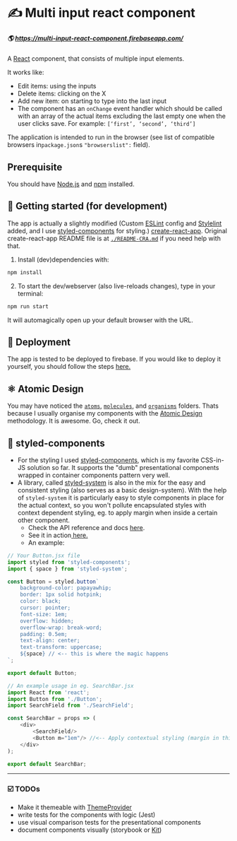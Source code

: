 # ✍️ Multi input react component

##### 🌎 https://multi-input-react-component.firebaseapp.com/

A [React](https://reactjs.org/) component, that consists of multiple input elements.

It works like:

-   Edit items: using the inputs
-   Delete items: clicking on the X
-   Add new item: on starting to type into the last input
-   The component has an `onChange` event handler which should be called with an array of
    the actual items excluding the last empty one when the user clicks save. For example:
    `[‘first’, ‘second’, ‘third’]`

The application is intended to run in the browser (see list of compatible browsers in`package.json`s `"browserslist":` field).

## Prerequisite

You should have [Node.js](https://nodejs.org/en/) and [npm](https://www.npmjs.com/) installed.

## 🏃 Getting started (for development)

The app is actually a slightly modified (Custom [ESLint](https://eslint.org/) config and [Stylelint](https://stylelint.io/) added, and I use [styled-components](https://github.com/styled-components/styled-components) for styling.) [create-react-app](https://github.com/facebook/create-react-app). Original create-react-app README file is at [`./README-CRA.md`](https://github.com/nygdjs/multi-input/blob/master/README-CRA.md) if you need help with that.

1.  Install (dev)dependencies with:

```bash
npm install
```

2.  To start the dev/webserver (also live-reloads changes), type in your terminal:

```bash
npm run start
```

It will automagically open up your default browser with the URL.

## 🚀 Deployment

The app is tested to be deployed to firebase. If you would like to deploy it yourself, you should follow the steps [here.](https://github.com/facebook/create-react-app/blob/master/packages/react-scripts/template/README.md#firebase)

## ⚛️ Atomic Design

You may have noticed the [`atoms`](https://github.com/nygdjs/multi-input/tree/master/src/components/atoms), [`molecules`](https://github.com/nygdjs/multi-input/tree/master/src/components/molecules), and [`organisms`](https://github.com/nygdjs/multi-input/tree/master/src/components/organisms) folders. Thats because I usually organise my components with the [Atomic Design](http://atomicdesign.bradfrost.com/) methodology. It is awesome. Go, check it out.

## 💅 styled-components

- For the styling I used [styled-components](https://github.com/styled-components/styled-components), which is my favorite CSS-in-JS solution so far. It supports the "dumb" presentational components wrapped in container components pattern very well.  
- A library, called [styled-system](https://github.com/jxnblk/styled-system) is also in the mix for the easy and consistent styling (also serves as a basic design-system). With the help of `styled-system` it is particularly easy to style components in place for the actual context, so you won't pollute encapsulated styles with context dependent styling, eg. to apply margin when inside a certain other component.
    - Check the API reference and docs [here](https://github.com/jxnblk/styled-system).  
    - See it in action[ here.](https://github.com/nygdjs/multi-input/blob/master/src/components/organisms/MultiInput.jsx#L23)  
    - An example:
```js
// Your Button.jsx file
import styled from 'styled-components';
import { space } from 'styled-system';

const Button = styled.button`
    background-color: papayawhip;
    border: 1px solid hotpink;
    color: black;
    cursor: pointer;
    font-size: 1em;
    overflow: hidden;
    overflow-wrap: break-word;
    padding: 0.5em;
    text-align: center;
    text-transform: uppercase;
    ${space} // <-- this is where the magic happens
`;

export default Button;

// An example usage in eg. SearchBar.jsx
import React from 'react';
import Button from './Button';
import SearchField from './SearchField';

const SearchBar = props => (
    <div>
        <SearchField/>
        <Button m="1em"/> //<-- Apply contextual styling (margin in this case) 
    </div>
);

export default SearchBar;

```

---

### ☑️ TODOs

- Make it themeable with [ThemeProvider](https://www.styled-components.com/docs/advanced#theming)
-   write tests for the components with logic (Jest)
-   use visual comparison tests for the presentational components
-   document components visually (storybook or [Kit](https://github.com/c8r/kit))

